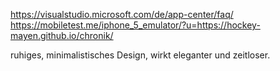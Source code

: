 https://visualstudio.microsoft.com/de/app-center/faq/
https://mobiletest.me/iphone_5_emulator/?u=https://hockey-mayen.github.io/chronik/



ruhiges, minimalistisches Design, wirkt eleganter und zeitloser.